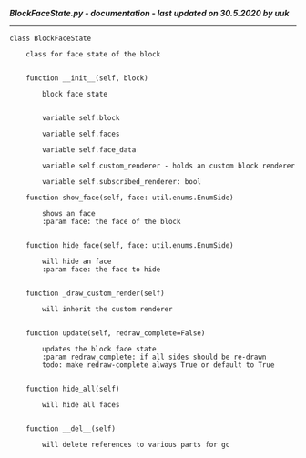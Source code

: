 ***BlockFaceState.py - documentation - last updated on 30.5.2020 by uuk***
___

    class BlockFaceState
        
        class for face state of the block


        function __init__(self, block)
            
            block face state


            variable self.block

            variable self.faces

            variable self.face_data

            variable self.custom_renderer - holds an custom block renderer

            variable self.subscribed_renderer: bool

        function show_face(self, face: util.enums.EnumSide)
            
            shows an face
            :param face: the face of the block


        function hide_face(self, face: util.enums.EnumSide)
            
            will hide an face
            :param face: the face to hide


        function _draw_custom_render(self)
            
            will inherit the custom renderer


        function update(self, redraw_complete=False)
            
            updates the block face state
            :param redraw_complete: if all sides should be re-drawn
            todo: make redraw-complete always True or default to True


        function hide_all(self)
            
            will hide all faces


        function __del__(self)
            
            will delete references to various parts for gc
